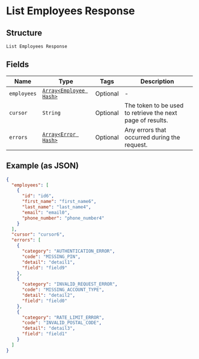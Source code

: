 
# List Employees Response

## Structure

`List Employees Response`

## Fields

| Name | Type | Tags | Description |
|  --- | --- | --- | --- |
| `employees` | [`Array<Employee Hash>`](../../doc/models/employee.md) | Optional | - |
| `cursor` | `String` | Optional | The token to be used to retrieve the next page of results. |
| `errors` | [`Array<Error Hash>`](../../doc/models/error.md) | Optional | Any errors that occurred during the request. |

## Example (as JSON)

```json
{
  "employees": [
    {
      "id": "id6",
      "first_name": "first_name6",
      "last_name": "last_name4",
      "email": "email0",
      "phone_number": "phone_number4"
    }
  ],
  "cursor": "cursor6",
  "errors": [
    {
      "category": "AUTHENTICATION_ERROR",
      "code": "MISSING_PIN",
      "detail": "detail1",
      "field": "field9"
    },
    {
      "category": "INVALID_REQUEST_ERROR",
      "code": "MISSING_ACCOUNT_TYPE",
      "detail": "detail2",
      "field": "field0"
    },
    {
      "category": "RATE_LIMIT_ERROR",
      "code": "INVALID_POSTAL_CODE",
      "detail": "detail3",
      "field": "field1"
    }
  ]
}
```

